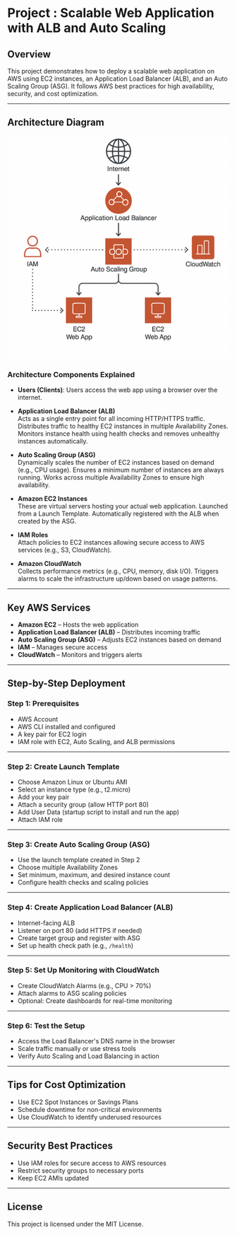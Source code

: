 # **Project : Scalable Web Application with ALB and Auto Scaling**

## **Overview**

This project demonstrates how to deploy a scalable web application on AWS using EC2 instances, an Application Load Balancer (ALB), and an Auto Scaling Group (ASG). It follows AWS best practices for high availability, security, and cost optimization.

---

## **Architecture Diagram**

![Architecture Diagram](architecture-diagram.png)

### **Architecture Components Explained**

- **Users (Clients)**: Users access the web app using a browser over the internet.

- **Application Load Balancer (ALB)**  
  Acts as a single entry point for all incoming HTTP/HTTPS traffic. Distributes traffic to healthy EC2 instances in multiple Availability Zones. Monitors instance health using health checks and removes unhealthy instances automatically.

- **Auto Scaling Group (ASG)**  
  Dynamically scales the number of EC2 instances based on demand (e.g., CPU usage). Ensures a minimum number of instances are always running. Works across multiple Availability Zones to ensure high availability.

- **Amazon EC2 Instances**  
  These are virtual servers hosting your actual web application. Launched from a Launch Template. Automatically registered with the ALB when created by the ASG.

- **IAM Roles**  
  Attach policies to EC2 instances allowing secure access to AWS services (e.g., S3, CloudWatch).

- **Amazon CloudWatch**  
  Collects performance metrics (e.g., CPU, memory, disk I/O). Triggers alarms to scale the infrastructure up/down based on usage patterns.

---

## **Key AWS Services**

- **Amazon EC2** – Hosts the web application  
- **Application Load Balancer (ALB)** – Distributes incoming traffic  
- **Auto Scaling Group (ASG)** – Adjusts EC2 instances based on demand  
- **IAM** – Manages secure access  
- **CloudWatch** – Monitors and triggers alerts  

---

## **Step-by-Step Deployment**

###  **Step 1: Prerequisites**

- AWS Account  
- AWS CLI installed and configured  
- A key pair for EC2 login  
- IAM role with EC2, Auto Scaling, and ALB permissions  

---

###  **Step 2: Create Launch Template**

- Choose Amazon Linux or Ubuntu AMI  
- Select an instance type (e.g., t2.micro)  
- Add your key pair  
- Attach a security group (allow HTTP port 80)  
- Add User Data (startup script to install and run the app)  
- Attach IAM role  

---

###  **Step 3: Create Auto Scaling Group (ASG)**

- Use the launch template created in Step 2  
- Choose multiple Availability Zones  
- Set minimum, maximum, and desired instance count  
- Configure health checks and scaling policies  

---

###  **Step 4: Create Application Load Balancer (ALB)**

- Internet-facing ALB  
- Listener on port 80 (add HTTPS if needed)  
- Create target group and register with ASG  
- Set up health check path (e.g., `/health`)  

---

###  **Step 5: Set Up Monitoring with CloudWatch**

- Create CloudWatch Alarms (e.g., CPU > 70%)  
- Attach alarms to ASG scaling policies  
- Optional: Create dashboards for real-time monitoring  

---

###  **Step 6: Test the Setup**

- Access the Load Balancer's DNS name in the browser  
- Scale traffic manually or use stress tools  
- Verify Auto Scaling and Load Balancing in action  

---

##  **Tips for Cost Optimization**

- Use EC2 Spot Instances or Savings Plans  
- Schedule downtime for non-critical environments  
- Use CloudWatch to identify underused resources  

---

##  **Security Best Practices**

- Use IAM roles for secure access to AWS resources  
- Restrict security groups to necessary ports  
- Keep EC2 AMIs updated  

---

##  **License**

This project is licensed under the MIT License.
